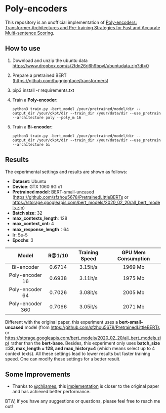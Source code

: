 # Poly-encoders

This repository is an unofficial implementation of [Poly-encoders: Transformer Architectures and Pre-training Strategies for Fast and Accurate Multi-sentence Scoring](https://arxiv.org/abs/1905.01969v2).



## How to use

1. Download and unzip the ubuntu data https://www.dropbox.com/s/2fdn26rj6h9bpvl/ubuntudata.zip?dl=0

2. Prepare a pretrained BERT (https://github.com/huggingface/transformers)

3. pip3 install -r requirements.txt 

4. Train a **Poly-encoder**:

   ```shell
   python3 train.py -bert_model /your/pretrained/model/dir --output_dir /your/ckpt/dir --train_dir /your/data/dir --use_pretrain --architecture poly --poly_m 16
   ```

4. Train a **Bi-encoder**:

   ```shell
   python3 train.py -bert_model /your/pretrained/model/dir --output_dir /your/ckpt/dir --train_dir /your/data/dir --use_pretrain --architecture bi
   ```

   

## Results

The experimental settings and results are shown as follows:

- **Dataset**: Ubuntu 
- **Device**: GTX 1060 6G x1
- **Pretrained model:** BERT-small-uncased (https://github.com/sfzhou5678/PretrainedLittleBERTs or https://storage.googleapis.com/bert_models/2020_02_20/all_bert_models.zip)
- **Batch size:** 32
- **max_contexts_length**: 128
- **max_context_cnt:** 4
- **max_response_length**：64
- **lr**: 5e-5
- **Epochs**: 3

|       Model       | **R@1/10** | **Training Speed** | **GPU Mem Consumption** |
| :---------------: | :--------: | :----------------: | :---------------------: |
|    Bi-encoder     |   0.6714   |      3.15it/s      |        1969  Mb         |
| Poly-encoder  16  |   0.6938   |      3.11it/s      |         1975 Mb         |
| Poly-encoder  64  |   0.7026   |      3.08it/s      |         2005 Mb         |
| Poly-encoder  360 |   0.7066   |      3.05it/s      |         2071 Mb         |

Different with the original paper, this experiment uses a **bert-small-uncased** model (from https://github.com/sfzhou5678/PretrainedLittleBERTs or https://storage.googleapis.com/bert_models/2020_02_20/all_bert_models.zip) rather than the **bert-base**. Besides, this experiment only uses **batch_size =32, max_length = 128, and max_history=4** (which means select up to 4 context texts). All these settings lead to lower results but faster training speed. One can modify these settings for a better result.

## Some Improvements
- Thanks to [@chijames](https://github.com/chijames), this [implementation](https://github.com/chijames/Poly-Encoder) is closer to the original paper and has achieved better performance. 

BTW, If you have any suggestions or questions, please feel free to reach me out!
